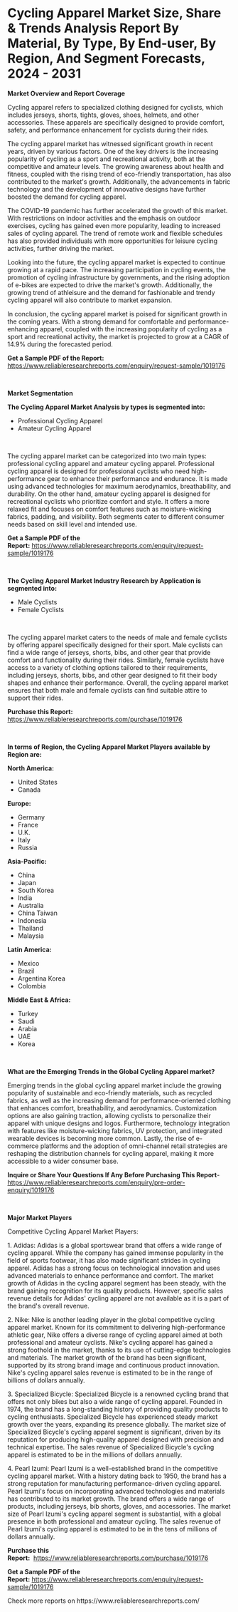 <p><h1>Cycling Apparel Market Size, Share & Trends Analysis Report By Material, By Type, By End-user, By Region, And Segment Forecasts, 2024 - 2031</h1></p><p><strong>Market Overview and Report Coverage</strong></p>
<p><p>Cycling apparel refers to specialized clothing designed for cyclists, which includes jerseys, shorts, tights, gloves, shoes, helmets, and other accessories. These apparels are specifically designed to provide comfort, safety, and performance enhancement for cyclists during their rides.</p><p>The cycling apparel market has witnessed significant growth in recent years, driven by various factors. One of the key drivers is the increasing popularity of cycling as a sport and recreational activity, both at the competitive and amateur levels. The growing awareness about health and fitness, coupled with the rising trend of eco-friendly transportation, has also contributed to the market's growth. Additionally, the advancements in fabric technology and the development of innovative designs have further boosted the demand for cycling apparel.</p><p>The COVID-19 pandemic has further accelerated the growth of this market. With restrictions on indoor activities and the emphasis on outdoor exercises, cycling has gained even more popularity, leading to increased sales of cycling apparel. The trend of remote work and flexible schedules has also provided individuals with more opportunities for leisure cycling activities, further driving the market.</p><p>Looking into the future, the cycling apparel market is expected to continue growing at a rapid pace. The increasing participation in cycling events, the promotion of cycling infrastructure by governments, and the rising adoption of e-bikes are expected to drive the market's growth. Additionally, the growing trend of athleisure and the demand for fashionable and trendy cycling apparel will also contribute to market expansion.</p><p>In conclusion, the cycling apparel market is poised for significant growth in the coming years. With a strong demand for comfortable and performance-enhancing apparel, coupled with the increasing popularity of cycling as a sport and recreational activity, the market is projected to grow at a CAGR of 14.9% during the forecasted period.</p></p>
<p><strong>Get a Sample PDF of the Report:</strong> <a href="https://www.reliableresearchreports.com/enquiry/request-sample/1019176">https://www.reliableresearchreports.com/enquiry/request-sample/1019176</a></p>
<p>&nbsp;</p>
<p><strong>Market Segmentation</strong></p>
<p><strong>The Cycling Apparel Market Analysis by types is segmented into:</strong></p>
<p><ul><li>Professional Cycling Apparel</li><li>Amateur Cycling Apparel</li></ul></p>
<p>&nbsp;</p>
<p><p>The cycling apparel market can be categorized into two main types: professional cycling apparel and amateur cycling apparel. Professional cycling apparel is designed for professional cyclists who need high-performance gear to enhance their performance and endurance. It is made using advanced technologies for maximum aerodynamics, breathability, and durability. On the other hand, amateur cycling apparel is designed for recreational cyclists who prioritize comfort and style. It offers a more relaxed fit and focuses on comfort features such as moisture-wicking fabrics, padding, and visibility. Both segments cater to different consumer needs based on skill level and intended use.</p></p>
<p><strong>Get a Sample PDF of the Report:</strong>&nbsp;<a href="https://www.reliableresearchreports.com/enquiry/request-sample/1019176">https://www.reliableresearchreports.com/enquiry/request-sample/1019176</a></p>
<p>&nbsp;</p>
<p><strong>The Cycling Apparel Market Industry Research by Application is segmented into:</strong></p>
<p><ul><li>Male Cyclists</li><li>Female Cyclists</li></ul></p>
<p>&nbsp;</p>
<p><p>The cycling apparel market caters to the needs of male and female cyclists by offering apparel specifically designed for their sport. Male cyclists can find a wide range of jerseys, shorts, bibs, and other gear that provide comfort and functionality during their rides. Similarly, female cyclists have access to a variety of clothing options tailored to their requirements, including jerseys, shorts, bibs, and other gear designed to fit their body shapes and enhance their performance. Overall, the cycling apparel market ensures that both male and female cyclists can find suitable attire to support their rides.</p></p>
<p><strong>Purchase this Report:</strong>&nbsp; <a href="https://www.reliableresearchreports.com/purchase/1019176">https://www.reliableresearchreports.com/purchase/1019176</a></p>
<p>&nbsp;</p>
<p><strong>In terms of Region, the Cycling Apparel Market Players available by Region are:</strong></p>
<p>
    <p> <strong> North America: </strong>
        <ul>
            <li>United States</li>
            <li>Canada</li>
        </ul>
        </p> 
    <p> <strong> Europe: </strong>
        <ul>
            <li>Germany</li>
            <li>France</li>
            <li>U.K.</li>
            <li>Italy</li>
            <li>Russia</li>
        </ul>
        </p> 
    <p> <strong> Asia-Pacific: </strong>
        <ul>
            <li>China</li>
            <li>Japan</li>
            <li>South Korea</li>
            <li>India</li>
            <li>Australia</li>
            <li>China Taiwan</li>
            <li>Indonesia</li>
            <li>Thailand</li>
            <li>Malaysia</li>
        </ul>
        </p> 
    <p> <strong> Latin America: </strong>
        <ul>
            <li>Mexico</li>
            <li>Brazil</li>
            <li>Argentina Korea</li>
            <li>Colombia</li>
        </ul>
        </p> 
    <p> <strong> Middle East & Africa: </strong>
        <ul>
            <li>Turkey</li>
            <li>Saudi</li>
            <li>Arabia</li>
            <li>UAE</li>
            <li>Korea</li>
        </ul>
    </p>
    </p>
<p>&nbsp;</p>
<p><strong>What are the Emerging Trends in the Global Cycling Apparel market?</strong></p>
<p><p>Emerging trends in the global cycling apparel market include the growing popularity of sustainable and eco-friendly materials, such as recycled fabrics, as well as the increasing demand for performance-oriented clothing that enhances comfort, breathability, and aerodynamics. Customization options are also gaining traction, allowing cyclists to personalize their apparel with unique designs and logos. Furthermore, technology integration with features like moisture-wicking fabrics, UV protection, and integrated wearable devices is becoming more common. Lastly, the rise of e-commerce platforms and the adoption of omni-channel retail strategies are reshaping the distribution channels for cycling apparel, making it more accessible to a wider consumer base.</p></p>
<p><strong>Inquire or Share Your Questions If Any Before Purchasing This Report</strong>- <a href="https://www.reliableresearchreports.com/enquiry/pre-order-enquiry/1019176">https://www.reliableresearchreports.com/enquiry/pre-order-enquiry/1019176</a></p>
<p>&nbsp;</p>
<p><strong>Major Market Players</strong></p>
<p><p>Competitive Cycling Apparel Market Players:</p><p>1. Adidas: Adidas is a global sportswear brand that offers a wide range of cycling apparel. While the company has gained immense popularity in the field of sports footwear, it has also made significant strides in cycling apparel. Adidas has a strong focus on technological innovation and uses advanced materials to enhance performance and comfort. The market growth of Adidas in the cycling apparel segment has been steady, with the brand gaining recognition for its quality products. However, specific sales revenue details for Adidas' cycling apparel are not available as it is a part of the brand's overall revenue.</p><p>2. Nike: Nike is another leading player in the global competitive cycling apparel market. Known for its commitment to delivering high-performance athletic gear, Nike offers a diverse range of cycling apparel aimed at both professional and amateur cyclists. Nike's cycling apparel has gained a strong foothold in the market, thanks to its use of cutting-edge technologies and materials. The market growth of the brand has been significant, supported by its strong brand image and continuous product innovation. Nike's cycling apparel sales revenue is estimated to be in the range of billions of dollars annually.</p><p>3. Specialized Bicycle: Specialized Bicycle is a renowned cycling brand that offers not only bikes but also a wide range of cycling apparel. Founded in 1974, the brand has a long-standing history of providing quality products to cycling enthusiasts. Specialized Bicycle has experienced steady market growth over the years, expanding its presence globally. The market size of Specialized Bicycle's cycling apparel segment is significant, driven by its reputation for producing high-quality apparel designed with precision and technical expertise. The sales revenue of Specialized Bicycle's cycling apparel is estimated to be in the millions of dollars annually.</p><p>4. Pearl Izumi: Pearl Izumi is a well-established brand in the competitive cycling apparel market. With a history dating back to 1950, the brand has a strong reputation for manufacturing performance-driven cycling apparel. Pearl Izumi's focus on incorporating advanced technologies and materials has contributed to its market growth. The brand offers a wide range of products, including jerseys, bib shorts, gloves, and accessories. The market size of Pearl Izumi's cycling apparel segment is substantial, with a global presence in both professional and amateur cycling. The sales revenue of Pearl Izumi's cycling apparel is estimated to be in the tens of millions of dollars annually.</p></p>
<p><strong>Purchase this Report:</strong>&nbsp;&nbsp;<a href="https://www.reliableresearchreports.com/purchase/1019176">https://www.reliableresearchreports.com/purchase/1019176</a></p>
<p></p>
<p><strong>Get a Sample PDF of the Report:</strong>&nbsp;<a href="https://www.reliableresearchreports.com/enquiry/request-sample/1019176">https://www.reliableresearchreports.com/enquiry/request-sample/1019176</a></p>
<p>Check more reports on https://www.reliableresearchreports.com/</p>